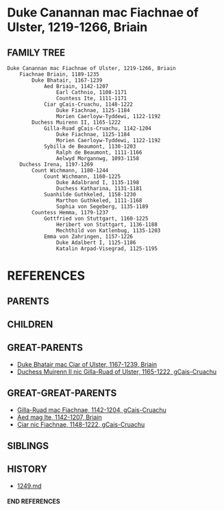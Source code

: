# Duke Canannan mac Fiachnae of Ulster, 1219-1266, Briain

## FAMILY TREE 
```
Duke Canannan mac Fiachnae of Ulster, 1219-1266, Briain
    Fiachnae Briain, 1189-1235
        Duke Bhatair, 1167-1239
            Aed Briain, 1142-1207
                Earl Cathnio, 1108-1171
                Countess Ite, 1111-1171    
            Ciar gCais-Cruachu, 1148-1222
                Duke Fiachnae, 1125-1184        
                Morien Caerloyw-Tyddewi, 1122-1192
        Duchess Muirenn II, 1165-1222
            Gilla-Ruad gCais-Cruachu, 1142-1204
                Duke Fiachnae, 1125-1184    
                Morien Caerloyw-Tyddewi, 1122-1192
            Sybilla de Beaumont, 1130-1203
                Ralph de Beaumont, 1111-1166
                Aelwyd Morgannwg, 1093-1158
    Duchess Irena, 1197-1269
        Count Wichmann, 1180-1244
            Count Wichmann, 1160-1225
                Duke Adalbrand I, 1135-1198
                Duchess Katharina, 1131-1181
            Suanhilde Guthkeled, 1158-1230
                Marthon Guthkeled, 1111-1168
                Sophia von Segeberg, 1135-1189
        Countess Hemma, 1179-1237
            Gottfried von Stuttgart, 1160-1225
                Heribert von Stuttgart, 1136-1188
                Mechthild von Katlenbug, 1135-1203
            Emma von Zahringen, 1157-1226
                Duke Adalbert I, 1125-1186
                Katalin Arpad-Visegrad, 1125-1195
```


# REFERENCES

## PARENTS 

## CHILDREN 

## GREAT-PARENTS 
* [Duke Bhatair mac Ciar of Ulster, 1167-1239, Briain](bhatair_mac_ciar_1167.md)
* [Duchess Muirenn II nic Gilla-Ruad of Ulster, 1165-1222, gCais-Cruachu](muirenn_ii_nic_gilla-ruad_1165.md)

## GREAT-GREAT-PARENTS 
* [Gilla-Ruad mac Fiachnae, 1142-1204, gCais-Cruachu](gilla-ruad_mac_fiachnae_1142.md)
* [Aed mag Ite, 1142-1207, Briain](aed_mag_ite_1142.md)
* [Ciar nic Fiachnae, 1148-1222, gCais-Cruachu](ciar_nic_fiachnae_1148.md)
## SIBLINGS

 
## HISTORY
* [1249.md](../h/1249.md)

#### END REFERENCES
